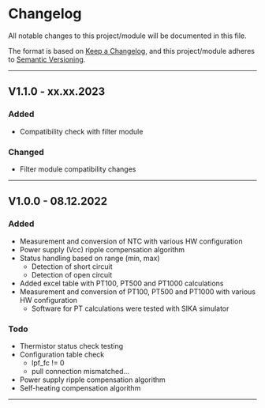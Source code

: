 # Changelog
All notable changes to this project/module will be documented in this file.

The format is based on [Keep a Changelog](https://keepachangelog.com/en/1.0.0/),
and this project/module adheres to [Semantic Versioning](https://semver.org/spec/v2.0.0.html).

---
## V1.1.0 - xx.xx.2023

### Added
 - Compatibility check with filter module

### Changed
 - Filter module compatibility changes

---
## V1.0.0 - 08.12.2022

### Added
- Measurement and conversion of NTC with various HW configuration
- Power supply (Vcc) ripple compensation algorithm
- Status handling based on range (min, max)
    - Detection of short circuit
    - Detection of open circuit
- Added excel table with PT100, PT500 and PT1000 calculations
- Measurement and conversion of PT100, PT500 and PT1000 with various HW configuration
   - Software for PT calculations were tested with SIKA simulator

### Todo
 - Thermistor status check testing
 - Configuration table check
    - lpf_fc != 0
    - pull connection mismatched...
 - Power supply ripple compensation algorithm
 - Self-heating compensation algorithm

---